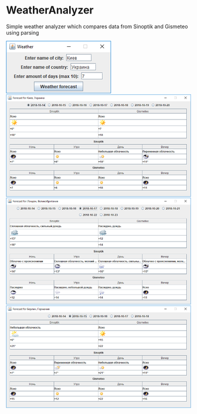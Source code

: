 # WeatherAnalyzer
Simple weather analyzer which compares data from Sinoptik and Gismeteo using parsing

![Image alt](https://github.com/SanekTNT/WeatherAnalyzer/raw/master/githubPictures/1.png)
![Image alt](https://github.com/SanekTNT/WeatherAnalyzer/raw/master/githubPictures/2.png)
![Image alt](https://github.com/SanekTNT/WeatherAnalyzer/raw/master/githubPictures/3.png)
![Image alt](https://github.com/SanekTNT/WeatherAnalyzer/raw/master/githubPictures/4.png)


